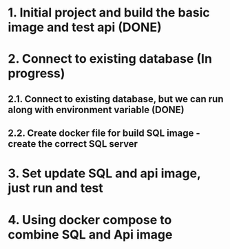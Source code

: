# 1. Initial project and build the basic image and test api (DONE)

# 2. Connect to existing database (In progress)
## 2.1. Connect to existing database, but we can run along with environment variable (DONE)
## 2.2. Create docker file for build SQL image - create the correct SQL server

# 3. Set update SQL and api image, just run and test

# 4. Using docker compose to combine SQL and Api image